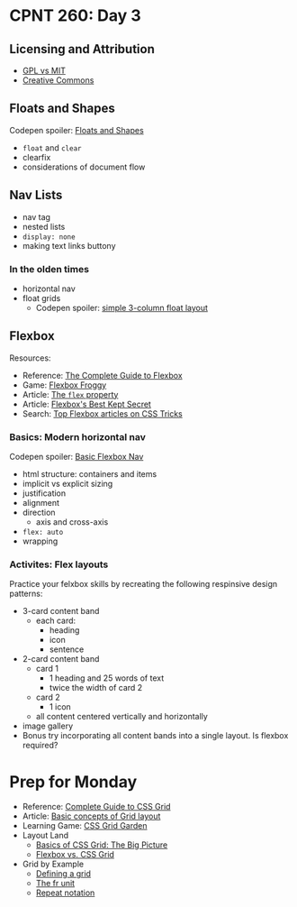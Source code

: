 # CPNT 260: Day 3
## Licensing and Attribution
- [GPL vs MIT](https://www.google.com/search?q=gpl+vs+mit)
- [Creative Commons](https://creativecommons.org/)

## Floats and Shapes
Codepen spoiler: [Floats and Shapes](https://codepen.io/funwithcodeyyc/pen/MWgNapw)
- `float` and `clear`
- clearfix
- considerations of document flow 

## Nav Lists
- nav tag
- nested lists
- `display: none`
- making text links buttony

### In the olden times
- horizontal nav
- float grids
  - Codepen spoiler: [simple 3-column float layout](https://codepen.io/acidtone/pen/wvwxOMR)

## Flexbox
Resources: 
- Reference: [The Complete Guide to Flexbox](https://css-tricks.com/snippets/css/a-guide-to-flexbox/)
- Game: [Flexbox Froggy](https://flexboxfroggy.com/)
- Article: [The `flex` property](https://css-tricks.com/almanac/properties/f/flex/)
- Article: [Flexbox's Best Kept Secret](https://hackernoon.com/flexbox-s-best-kept-secret-bd3d892826b6)
- Search: [Top Flexbox articles on CSS Tricks](https://css-tricks.com/?s=flex&orderby=relevance&post_type=post%2Cpage%2Cguide)

### Basics: Modern horizontal nav
Codepen spoiler: [Basic Flexbox Nav](https://codepen.io/funwithcodeyyc/pen/BaBXjVL)
- html structure: containers and items
- implicit vs explicit sizing
- justification
- alignment
- direction
  - axis and cross-axis
- `flex: auto`
- wrapping

### Activites: Flex layouts
Practice your felxbox skills by recreating the following respinsive design patterns:
- 3-card content band
  - each card:
    - heading
    - icon
    - sentence
- 2-card content band
  - card 1
    - 1 heading and 25 words of text
    - twice the width of card 2
  - card 2
    - 1 icon
  - all content centered vertically and horizontally
- image gallery
- Bonus try incorporating all content bands into a single layout. Is flexbox required?

# Prep for Monday
- Reference: [Complete Guide to CSS Grid](https://css-tricks.com/snippets/css/complete-guide-grid/)
- Article: [Basic concepts of Grid layout](https://developer.mozilla.org/en-US/docs/Web/CSS/CSS_Grid_Layout/Basic_Concepts_of_Grid_Layout)
- Learning Game: [CSS Grid Garden](https://cssgridgarden.com/)
- Layout Land
  - [Basics of CSS Grid: The Big Picture](https://youtu.be/FEnRpy9Xfes)
  - [Flexbox vs. CSS Grid](https://youtu.be/hs3piaN4b5I)
- Grid by Example
  - [Defining a grid](https://gridbyexample.com/video/series-define-a-grid/)
  - [The fr unit](https://gridbyexample.com/video/series-the-fr-unit/)
  - [Repeat notation](https://gridbyexample.com/video/series-repeat/)